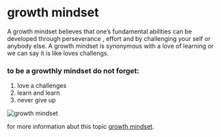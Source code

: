 # growth mindset
A growth mindset believes that one’s fundamental abilities can be developed through perseverance , effort and by challenging your self or anybody else. A growth mindset is synonymous with a love of learning or we can say it is like loves challengs.
### to be a growthly mindset do not forget:
1. love a challenges
2. learn and learn
3. never give up


![growth mindset](https://tse2.mm.bing.net/th?id=OIP.VDF6W4iC3T9164yGT_hrKwHaIh&pid=Api&P=0&w=300&h=300)

for more information abut this topic  [growth mindset](https://www.atlassian.com/blog/inside-atlassian/growth-mindset).
